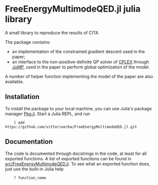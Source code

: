 # FreeEnergyMultimodeQED.jl julia library

A small library to reproduce the results of CITA

The package contains:
- an implementation of the constrained gradient descent used in the paper;
- an interface to the non-positive-definite QP solver of [CPLEX](https://www.ibm.com/analytics/cplex-optimizer) through [JuMP](https://jump.dev/), used in the paper to perform global optimization of the model.

A number of helper function implementing the model of the paper are also available.

## Installation

To install the package to your local machine, you can use Julia's package manager [Pkg.jl](https://github.com/JuliaLang/Pkg.jl).
Start a Julia REPL, and run
``` 
    ] add https://github.com/vittorioerba/FreeEnergyMultimodeQED.jl.git
```

## Documentation

The code is documented through docstrings in the code, at least for all exported functions.
A list of exported functions can be found in [src/FreeEnergyMultimodeQED.jl](src/FreeEnergyMultimodeQED.jl).
To see what an exported function does, just use the bulit-in Julia help
```
    ? function_name
```
